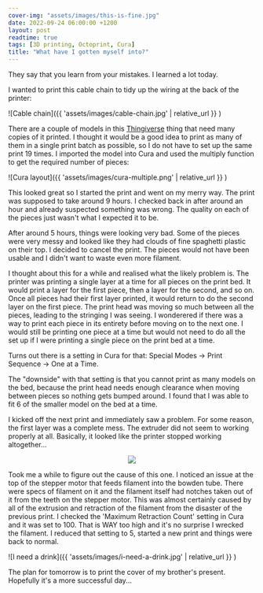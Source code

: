```yaml
---
cover-img: "assets/images/this-is-fine.jpg"
date: 2022-09-24 06:00:00 +1200
layout: post
readtime: true
tags: [3D printing, Octoprint, Cura]
title: "What have I gotten myself into?"
---
```


They say that you learn from your mistakes. I learned a lot today.

I wanted to print this cable chain to tidy up the wiring at the back of the printer:

![Cable chain]({{ 'assets/images/cable-chain.jpg' | relative_url }} )

There are a couple of models in this [Thingiverse][thingiverse] thing that need many copies of it printed. I thought it would be a good idea to print as many of them in a single print batch as possible, so I do not have to set up the same print 19 times. I imported the model into Cura and used the multiply function to get the required number of pieces:

![Cura layout]({{ 'assets/images/cura-multiple.png' | relative_url }} )

This looked great so I started the print and went on my merry way. The print was supposed to take around 9 hours. I checked back in after around an hour and already suspected something was wrong. The quality on each of the pieces just wasn't what I expected it to be.

After around 5 hours, things were looking very bad. Some of the pieces were very messy and looked like they had clouds of fine spaghetti plastic on their top. I decided to cancel the print. The pieces would not have been usable and I didn't want to waste even more filament.

I thought about this for a while and realised what the likely problem is. The printer was printing a single layer at a time for all pieces on the print bed. It would print a layer for the first piece, then a layer for the second, and so on. Once all pieces had their first layer printed, it would return to do the second layer on the first piece. The print head was moving so much between all the pieces, leading to the stringing I was seeing. I wonderered if there was a way to print each piece in its entirety before moving on to the next one. I would still be printing one piece at a time but would not need to do all the set up if I were printing a single piece on the print bed at a time.

Turns out there is a setting in Cura for that: Special Modes -> Print Sequence -> One at a Time.

The "downside" with that setting is that you cannot print as many models on the bed, because the print head needs enough clearance when moving between pieces so nothing gets bumped around. I found that I was able to fit 6 of the smaller model on the bed at a time.

I kicked off the next print and immediately saw a problem. For some reason, the first layer was a complete mess. The extruder did not seem to working properly at all. Basically, it looked like the printer stopped working altogether...

<div style="text-align: center"><img src="{{ site.baseurl }}/assets/images/why.gif"></div>

Took me a while to figure out the cause of this one. I noticed an issue at the top of the stepper motor that feeds filament into the bowden tube. There were specs of filament on it and the filament itself had notches taken out of it from the teeth on the stepper motor. This was almost certainly caused by all of the extrusion and retraction of the filament from the disaster of the previous print. I checked the 'Maximum Retraction Count' setting in Cura and it was set to 100. That is WAY too high and it's no surprise I wrecked the filament. I reduced that setting to 5, started a new print and things were back to normal.

![I need a drink]({{ 'assets/images/i-need-a-drink.jpg' | relative_url }} )

The plan for tomorrow is to print the cover of my brother's present. Hopefully it's a more successful day...

[thingiverse]: https://www.thingiverse.com/thing:3769941
